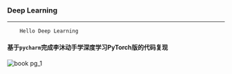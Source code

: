 ### Deep Learning

****
```
    Hello Deep Learning
```
#### 基于`pycharm`完成李沐动手学深度学习PyTorch版的代码复现

![book pg_1](http://zh.d2l.ai/_images/front.png)
